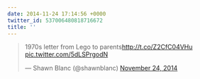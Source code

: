 ```yaml
---
date: 2014-11-24 17:14:56 +0000
twitter_id: 537006480818716672
title: ''
---
```


<blockquote class="twitter-tweet"><p lang="en" dir="ltr">1970s letter from Lego to parents<a href="http://t.co/Z2CfC04VHu">http://t.co/Z2CfC04VHu</a> <a href="http://t.co/5dLSPrgodN">pic.twitter.com/5dLSPrgodN</a></p>&mdash; Shawn Blanc (@shawnblanc) <a href="https://twitter.com/shawnblanc/status/537001402480877570?ref_src=twsrc%5Etfw">November 24, 2014</a></blockquote>
<script async src="https://platform.twitter.com/widgets.js" charset="utf-8"></script>

